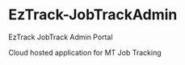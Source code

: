 # EzTrack-JobTrackAdmin
EzTrack JobTrack Admin Portal

Cloud hosted application for MT Job Tracking
